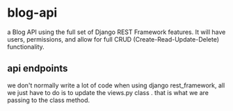 # blog-api

a Blog API using the full set of Django REST Framework features. It will have users, permissions, and allow for full CRUD (Create-Read-Update-Delete) functionality.

## api endpoints

we don't normally write a lot of code when using django rest_framework, all we just have to do is to update the views.py class . that is what we are passing to the class method.


